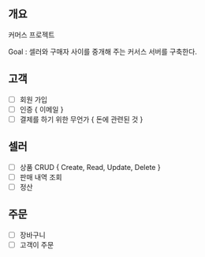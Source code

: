 ## 개요
커머스 프로젝트

Goal : 셀러와 구매자 사이를 중개해 주는 커서스 서버를 구축한다.

## 고객
- [ ] 회원 가입
- [ ] 인증 { 이메일 }
- [ ] 결제를 하기 위한 무언가 { 돈에 관련된 것 }

## 셀러
- [ ]  상품 CRUD { Create, Read, Update, Delete }
- [ ]  판매 내역 조회
- [ ]  정산

## 주문
- [ ] 장바구니
- [ ] 고객이 주문
